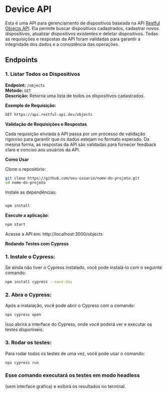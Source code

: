 # Device API

Esta é uma API para gerenciamento de dispositivos baseada na API [Restful Objects API](https://api.restful-api.dev/objects). Ela permite buscar dispositivos cadastrados, cadastrar novos dispositivos, atualizar dispositivos existentes e deletar dispositivos. Todas as requisições e respostas da API foram validadas para garantir a integridade dos dados e a consistência das operações.

## Endpoints

### 1. Listar Todos os Dispositivos

**Endpoint:** `/objects`  
**Método:** `GET`  
**Descrição:** Retorna uma lista de todos os dispositivos cadastrados.

**Exemplo de Requisição:**

```bash
GET https://api.restful-api.dev/objects
```

**Validação de Requisições e Respostas** 

Cada requisição enviada à API passa por um processo de validação rigoroso para garantir que os dados estejam no formato esperado. Da mesma forma, as respostas da API são validadas para fornecer feedback claro e conciso aos usuários da API.

**Como Usar**

Clone o repositório:

```bash
git clone https://github.com/seu-usuario/nome-do-projeto.git
cd nome-do-projeto
```
Instale as dependências:

```bash

npm install
```
**Execute a aplicação**:
```bash
npm start
```


Acesse a API em: http://localhost:3000/objects

**Rodando Testes com Cypress**


### 1. Instale o Cypress:
Se ainda não tiver o Cypress instalado, você pode instalá-lo com o seguinte comando:

```bash
npm install cypress --save-dev
```
### 2. Abra o Cypress:
 Após a instalação, você pode abrir o Cypress com o comando:

```bash
npx cypress open
```
Isso abrirá a interface do Cypress, onde você poderá ver e executar os testes disponíveis.

### 3. Rodar os testes:
Para rodar todos os testes de uma vez, você pode usar o comando:

```bash
npx cypress run
```
### Esse comando executará os testes em modo headless 
(sem interface gráfica) e exibirá os resultados no terminal.
